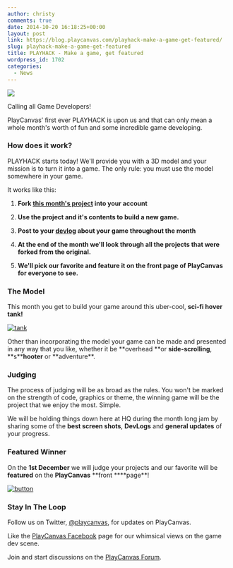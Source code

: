 ```yaml
---
author: christy
comments: true
date: 2014-10-20 16:18:25+00:00
layout: post
link: https://blog.playcanvas.com/playhack-make-a-game-get-featured/
slug: playhack-make-a-game-get-featured
title: PLAYHACK - Make a game, get featured
wordpress_id: 1702
categories:
  - News
---
```


[![](https://blog.playcanvas.com/wp-content/uploads/2014/10/PLAYHACK_clear.png)](http://blog.playcanvas.com/wp-content/uploads/2014/10/PLAYHACK_clear.png)

Calling all Game Developers!

PlayCanvas’ first ever PLAYHACK is upon us and that can only mean a whole month's worth of fun and some incredible game developing.

### How does it work?

PLAYHACK starts today! We'll provide you with a 3D model and your mission is to turn it into a game. The only rule: you must use the model somewhere in your game.

It works like this:

1. **Fork [this month's project](https://playcanvas.com/playcanvas/gamejam-nov-14) into your account**

2. **Use the project and it's contents to build a new game.**

3. **Post to your [devlog](http://blog.playcanvas.com/the-devlog-playcanvas-community-feature/) about your game throughout the month**

4. **At the end of the month we'll look through all the projects that were forked from the original.**

5. **We'll pick our favorite and feature it on the front page of PlayCanvas for everyone to see.**

### The Model

This month you get to build your game around this uber-cool, **sci-fi hover tank!**

[![tank](https://blog.playcanvas.com/wp-content/uploads/2014/10/tank.jpg)](http://blog.playcanvas.com/wp-content/uploads/2014/10/tank.jpg)

Other than incorporating the model your game can be made and presented in any way that you like, whether it be **overhead **or **side-scrolling**, **s\*\***hooter** or **adventure\*\*.

### Judging

The process of judging will be as broad as the rules. You won't be marked on the strength of code, graphics or theme, the winning game will be the project that we enjoy the most. Simple.

We will be holding things down here at HQ during the month long jam by sharing some of the **best screen shots**, **DevLogs** and **general updates** of your progress.

### Featured Winner

On the **1st December** we will judge your projects and our favorite will be **featured** on the **PlayCanvas** **front \*\***page\*\*!

[![button](https://blog.playcanvas.com/wp-content/uploads/2014/10/button.png)](https://playcanvas.com/playcanvas/gamejam-nov-14)

### Stay In The Loop

Follow us on Twitter, [@playcanvas](https://twitter.com/playcanvas), for updates on PlayCanvas.

Like the [PlayCanvas Facebook](https://facebook.com/playcanvas) page for our whimsical views on the game dev scene.

Join and start discussions on the [PlayCanvas Forum](https://forum.playcanvas.com/).
